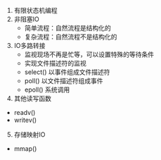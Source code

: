 1.  有限状态机编程
2.  非阻塞IO
    - 简单流程：自然流程是结构化的
    - 复杂流程：自然流程不是结构化的
3.  IO多路转接
    - 监视现场不再是忙等，可以设置特殊的等待条件
    - 实现文件描述符的监视
    - select() 以事件组成文件描述符
    - poll() 以文件描述符组成事件
    - epoll() 系统调用
4.  其他读写函数
- readv()
- writev()
5.  存储映射IO
- mmap()